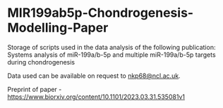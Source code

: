 # MIR199ab5p-Chondrogenesis-Modelling-Paper
Storage of scripts used in the data analysis of the following publication: Systems analysis of miR-199a/b-5p and multiple miR-199a/b-5p targets during chondrogenesis

Data used can be available on request to nkp68@ncl.ac.uk. 

Preprint of paper - https://www.biorxiv.org/content/10.1101/2023.03.31.535081v1
